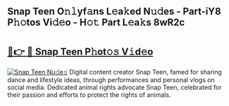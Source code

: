 ## Snap Teen O𝚗𝚕yf𝚊ns L𝚎a𝚔ed N𝚞𝚍es - Part-iY8 P𝚑𝚘tos Vi𝚍𝚎o - H𝚘𝚝 Part L𝚎a𝚔s 8wR2c

# <h2><a href="http://kfexv6g.oniu.top/?m=Snap+Teen">🔗👉 🔴 Snap Teen P𝚑ot𝚘𝚜 V𝚒d𝚎o</a></h2>

[![Snap Teen Nu𝚍e𝚜](https://i.imgur.com/0qMVB7G.gif)](http://kfexv6g.oniu.top/?m=Snap+Teen)
Digital content creator Snap Teen, famed for sharing dance and lifestyle ideas, through performances and personal vlogs on social media. Dedicated animal rights advocate Snap Teen, celebrated for their passion and efforts to protect the rights of animals.  
